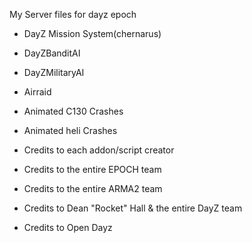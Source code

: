 My Server files for dayz epoch

* DayZ Mission System(chernarus)
* DayZBanditAI
* DayZMilitaryAI
* Airraid
* Animated C130 Crashes
* Animated heli Crashes

* Credits to each addon/script creator
* Credits to the entire EPOCH team
* Credits to the entire ARMA2 team
* Credits to Dean "Rocket" Hall & the entire DayZ team
* Credits to Open Dayz 

